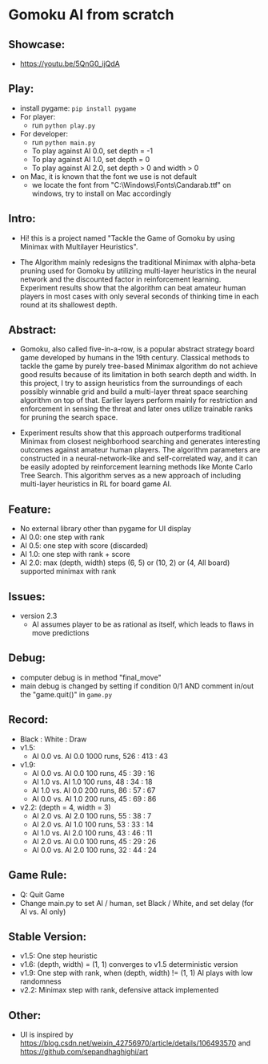Gomoku AI from scratch
======================

Showcase:
---------
- https://youtu.be/5QnG0_ijQdA

Play:
-----
- install pygame: `pip install pygame`
- For player:
  - run `python play.py`
- For developer:
  - run `python main.py`
  - To play against AI 0.0, set depth = -1
  - To play against AI 1.0, set depth = 0
  - To play against AI 2.0, set depth > 0 and width > 0
- on Mac, it is known that the font we use is not default
  - we locate the font from "C:\Windows\Fonts\Candarab.ttf" on windows, try to install on Mac accordingly

Intro:
------
- Hi! this is a project named "Tackle the Game of Gomoku by using Minimax with Multilayer Heuristics".

- The Algorithm mainly redesigns the traditional Minimax with alpha-beta pruning used for Gomoku by utilizing multi-layer heuristics in the neural network and the discounted factor in reinforcement learning. Experiment results show that the algorithm can beat amateur human players in most cases with only several seconds of thinking time in each round at its shallowest depth.

Abstract:
---------
- Gomoku, also called five-in-a-row, is a popular abstract strategy board game developed by humans in the 19th century. Classical methods to tackle the game by purely tree-based Minimax algorithm do not achieve good results because of its limitation in both search depth and width. In this project, I try to assign heuristics from the surroundings of each possibly winnable grid and build a multi-layer threat space searching algorithm on top of that. Earlier layers perform mainly for restriction and enforcement in sensing the threat and later ones utilize trainable ranks for pruning the search space.

- Experiment results show that this approach outperforms traditional Minimax from closest neighborhood searching and generates interesting outcomes against amateur human players. The algorithm parameters are constructed in a neural-network-like and self-correlated way, and it can be easily adopted by reinforcement learning methods like Monte Carlo Tree Search. This algorithm serves as a new approach of including multi-layer heuristics in RL for board game AI.

Feature:
--------
- No external library other than pygame for UI display
- AI 0.0: one step with rank
- AI 0.5: one step with score (discarded)
- AI 1.0: one step with rank + score
- AI 2.0: max (depth, width) steps (6, 5) or (10, 2) or (4, All board) supported minimax with rank

Issues:
-------
- version 2.3
  - AI assumes player to be as rational as itself, which leads to flaws in move predictions

Debug:
------
- computer debug is in method "final_move"
- main debug is changed by setting if condition 0/1 AND comment in/out the "game.quit()" in `game.py`

Record:
------
- Black : White : Draw
- v1.5: 
  - AI 0.0 vs. AI 0.0 1000 runs, 526 : 413 : 43
- v1.9:
  - AI 0.0 vs. AI 0.0 100 runs, 45 : 39 : 16
  - AI 1.0 vs. AI 1.0 100 runs, 48 : 34 : 18
  - AI 1.0 vs. AI 0.0 200 runs, 86 : 57 : 67
  - AI 0.0 vs. AI 1.0 200 runs, 45 : 69 : 86
- v2.2: (depth = 4, width = 3)
  - AI 2.0 vs. AI 2.0 100 runs, 55 : 38 : 7
  - AI 2.0 vs. AI 1.0 100 runs, 53 : 33 : 14
  - AI 1.0 vs. AI 2.0 100 runs, 43 : 46 : 11
  - AI 2.0 vs. AI 0.0 100 runs, 45 : 29 : 26
  - AI 0.0 vs. AI 2.0 100 runs, 32 : 44 : 24

Game Rule:
----------
- Q: Quit Game
- Change main.py to set AI / human, set Black / White, and set delay (for AI vs. AI only)

Stable Version:
---------------
- v1.5: One step heuristic
- v1.6: (depth, width) = (1, 1) converges to v1.5 deterministic version
- v1.9: One step with rank, when (depth, width) != (1, 1) AI plays with low randomness
- v2.2: Minimax step with rank, defensive attack implemented

Other:
------
- UI is inspired by https://blog.csdn.net/weixin_42756970/article/details/106493570 and https://github.com/sepandhaghighi/art